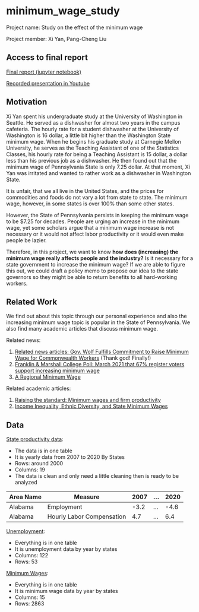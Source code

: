 # minimum_wage_study
Project name: Study on the effect of the minimum wage

Project member: Xi Yan, Pang-Cheng Liu

## Access to final report
[Final report (jupyter notebook)](https://github.com/Nellyan4/minimum_wage_study/blob/main/Final.ipynb)

[Recorded presentation in Youtube](https://youtu.be/c303cyhCUzU)

## Motivation

Xi Yan spent his undergraduate study at the University of Washington in Seattle. He served as a dishwasher for almost two years in the campus cafeteria. The hourly rate for a student dishwasher at the University of Washington is 16 dollar, a little bit higher than the Washington State minimum wage. When he begins his graduate study at Carnegie Mellon University, he serves as the Teaching Assistant of one of the Statistics Classes, his hourly rate for being a Teaching Assistant is 15 dollar, a dollar less than his previous job as a dishwasher. He then found out that the minimum wage of Pennsylvania State is only 7.25 dollar. At that moment, Xi Yan was irritated and wanted to rather work as a dishwasher in Washington State.

It is unfair, that we all live in the United States, and the prices for commodities and foods do not vary a lot from state to state. The minimum wage, however, in some states is over 100% than some other states.

However, the State of Pennsylvania persists in keeping the minimum wage to be $7.25 for decades. People are urging an increase in the minimum wage, yet some scholars argue that a minimum wage increase is not necessary or it would not affect labor productivity or it would even make people be lazier.

Therefore, in this project, we want to know **how does (increasing) the minimum wage really affects people and the industry?** Is it necessary for a state government to increase the minimum wage? If we are able to figure this out, we could draft a policy memo to propose our idea to the state governors so they might be able to return benefits to all hard-working workers.

## Related Work

We find out about this topic through our personal experience and also the increasing minimum wage topic is popular in the State of Pennsylvania. We also find many academic articles that discuss minimum wage.

Related news:
1. [Related news articles: Gov. Wolf Fulfills Commitment to Raise Minimum Wage for Commonwealth Workers](https://www.governor.pa.gov/newsroom/gov-wolf-fulfills-commitment-to-raise-minimum-wage-for-commonwealth-workers/#:~:text=Overall%2C%2030%20other%20states%20have,with%20planned%20increases%20for%202022) (Thank god! Finally!)
2. [Franklin & Marshall College Poll: March 2021 that 67% register voters support increasing minimum wage](https://www.fandm.edu/uploads/files/463875674302125332-fmmarch2021-summaryoffindings.pdf)
3. [A Regional Minimum Wage](https://www.thirdway.org/memo/a-regional-minimum-wage?campaign_id=9&amp;emc=edit_nn_20210317&amp;instance_id=28148&amp;nl=the-morning%C2%AEi_id=61152705&amp;segment_id=53576&amp;te=1&amp;user_id=581dce38e6e45ed65bf9ab3cd49f9fe4)

Related academic articles:
1. [Raising the standard: Minimum wages and firm productivity](https://www.sciencedirect.com/science/article/abs/pii/S0927537116303487?via%3Dihub)
2. [Income Inequality, Ethnic Diversity, and State Minimum Wages](https://onlinelibrary.wiley.com/doi/10.1111/ssqu.12580)

## Data

[State productivity data](https://www.bls.gov/lpc/state-productivity.htm):
- The data is in one table 
- It is yearly data from 2007 to 2020 By States
- Rows: around 2000
- Columns: 19
- The data is clean and only need a little cleaning then is ready to be analyzed

| Area Name | Measure | 2007 | … | 2020 |
| ----------- | ----------- | ----------- | ----------- | ----------- |
| Alabama | Employment | -3.2 | … | -4.6 |
| Alabama | Hourly Labor Compensation | 4.7 | … | 6.4 |


[Unemployment](https://www.bls.gov/charts/state-employment-and-unemployment/state-unemployment-rates-animated.htm):
- Everything is in one table
- It is unemployment data by year by states
- Columns: 122
- Rows: 53

[Minimum Wages](https://www.kaggle.com/lislejoem/us-minimum-wage-by-state-from-1968-to-2017):
- Everything is in one table
- It is minimum wage data by year by states
- Columns: 15
- Rows: 2863

